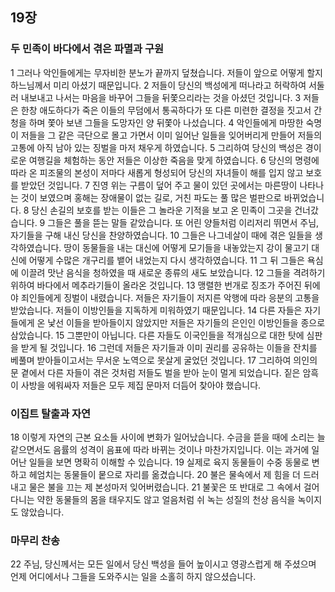 ## 19장
### 두 민족이 바다에서 겪은 파멸과 구원
1 그러나 악인들에게는 무자비한 분노가 끝까지 덮쳤습니다. 저들이 앞으로 어떻게 할지 하느님께서 미리 아셨기 때문입니다.
2 저들이 당신의 백성에게 떠나라고 허락하여 서둘러 내보내고 나서는 마음을 바꾸어 그들을 뒤쫓으리라는 것을 아셨던 것입니다.
3 저들은 한창 애도하다가 죽은 이들의 무덤에서 통곡하다가 또 다른 미련한 결정을 짓고서 간청을 하며 쫓아 보낸 그들을 도망자인 양 뒤쫓아 나섰습니다.
4 악인들에게 마땅한 숙명이 저들을 그 같은 극단으로 몰고 가면서 이미 일어난 일들을 잊어버리게 만들어 저들의 고통에 아직 남아 있는 징벌을 마저 채우게 하였습니다.
5 그리하여 당신의 백성은 경이로운 여행길을 체험하는 동안 저들은 이상한 죽음을 맞게 하였습니다.
6 당신의 명령에 따라 온 피조물의 본성이 저마다 새롭게 형성되어 당신의 자녀들이 해를 입지 않고 보호를 받았던 것입니다.
7 진영 위는 구름이 덮어 주고 물이 있던 곳에서는 마른땅이 나타나는 것이 보였으며 홍해는 장애물이 없는 길로, 거친 파도는 풀 많은 벌판으로 바뀌었습니다.
8 당신 손길의 보호를 받는 이들은 그 놀라운 기적을 보고 온 민족이 그곳을 건너갔습니다.
9 그들은 풀을 뜯는 말들 같았습니다. 또 어린 양들처럼 이리저리 뛰면서 주님, 자기들을 구해 내신 당신을 찬양하였습니다.
10 그들은 나그네살이 때에 겪은 일들을 생각하였습니다. 땅이 동물들을 내는 대신에 어떻게 모기들을 내놓았는지 강이 물고기 대신에 어떻게 수많은 개구리를 뱉어 내었는지 다시 생각하였습니다.
11 그 뒤 그들은 욕심에 이끌려 맛난 음식을 청하였을 때 새로운 종류의 새도 보았습니다.
12 그들을 격려하기 위하여 바다에서 메추라기들이 올라온 것입니다.
13 맹렬한 번개로 징조가 주어진 뒤에야 죄인들에게 징벌이 내렸습니다. 저들은 자기들이 저지른 악행에 따라 응분의 고통을 받았습니다. 저들이 이방인들을 지독하게 미워하였기 때문입니다.
14 다른 자들은 자기들에게 온 낯선 이들을 받아들이지 않았지만 저들은 자기들의 은인인 이방인들을 종으로 삼았습니다.
15 그뿐만이 아닙니다. 다른 자들도 이국인들을 적개심으로 대한 탓에 심판을 받게 될 것입니다.
16 그런데 저들은 자기들과 이미 권리를 공유하는 이들을 잔치를 베풀며 받아들이고서는 무서운 노역으로 못살게 굴었던 것입니다.
17 그리하여 의인의 문 곁에서 다른 자들이 겪은 것처럼 저들도 벌을 받아 눈이 멀게 되었습니다. 짙은 암흑이 사방을 에워싸자 저들은 모두 제집 문마저 더듬어 찾아야 했습니다.
### 이집트 탈출과 자연
18 이렇게 자연의 근본 요소들 사이에 변화가 일어났습니다. 수금을 뜯을 때에 소리는 늘 같으면서도 음률의 성격이 음표에 따라 바뀌는 것이나 마찬가지입니다. 이는 과거에 일어난 일들을 보면 명확히 이해할 수 있습니다.
19 실제로 육지 동물들이 수중 동물로 변하고 헤엄치는 동물들이 뭍으로 자리를 옮겼습니다.
20 불은 물속에서 제 힘을 더 드러내고 물은 불을 끄는 제 본성마저 잊어버렸습니다.
21 불꽃은 또 반대로 그 속에서 걸어 다니는 약한 동물들의 몸을 태우지도 않고 얼음처럼 쉬 녹는 성질의 천상 음식을 녹이지도 않았습니다.
### 마무리 찬송
22 주님, 당신께서는 모든 일에서 당신 백성을 들어 높이시고 영광스럽게 해 주셨으며 언제 어디에서나 그들을 도와주시는 일을 소홀히 하지 않으셨습니다.
